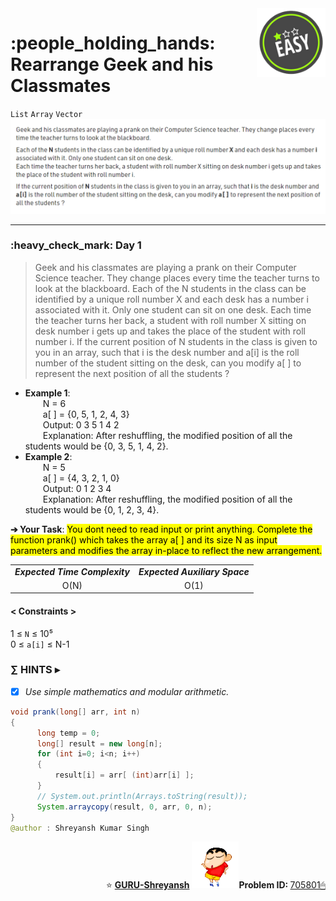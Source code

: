 <img align='right' src="https://github.com/guru-shreyansh/GeeksforGeeks-30-Days-of-Code/blob/main/!DOC!/Easy%231.png" width="110">
<h1>:people_holding_hands: Rearrange Geek and his Classmates</h1>

`List`
`Array`
`Vector`
<img align='centre' src="https://github.com/guru-shreyansh/GeeksforGeeks-30-Days-of-Code/blob/main/Day%3C01%3E/D01.png">
________________________________________________________________________________________________________________________________________________________
<h3>:heavy_check_mark: Day 1</h3>
<blockquote>Geek and his classmates are playing a prank on their Computer Science teacher. They change places every time the teacher turns to look at the blackboard.
Each of the N students in the class can be identified by a unique roll number X and each desk has a number i associated with it. Only one student can sit on one desk. 
Each time the teacher turns her back, a student with roll number X sitting on desk number i gets up and takes the place of the student with roll number i.
If the current position of N students in the class is given to you in an array, such that i is the desk number and a[i] is the roll number of the student sitting on the desk, can you modify a[ ] to represent the next position of all the students ?</blockquote>

* **Example 1**:<br>
&emsp;&emsp;N = 6<br>
&emsp;&emsp;a[ ] = {0, 5, 1, 2, 4, 3}<br>
&emsp;&emsp;Output: 0 3 5 1 4 2<br>
&emsp;&emsp;Explanation: After reshuffling, the modified position of all the students would be {0, 3, 5, 1, 4, 2}.<br>
* **Example 2**:<br>
&emsp;&emsp;N = 5<br>
&emsp;&emsp;a[ ] = {4, 3, 2, 1, 0}<br>
&emsp;&emsp;Output: 0 1 2 3 4 <br>
&emsp;&emsp;Explanation: After reshuffling, the modified position of all the students would be {0, 1, 2, 3, 4}.<br>

**➔ Your Task**:
<mark>You dont need to read input or print anything. Complete the function prank() which takes the array a[ ] and its size N as input parameters and modifies the array in-place to reflect the new arrangement.</mark>

<table align="center">
      <tr><td><em><b>Expected Time Complexity</td> <td><em><b>Expected Auxiliary Space</td></tr>
      <tr><td align="center">O(N)</td> <td align="center">O(1)</td></tr>
</table>

#### < Constraints >
1  ≤ ` N ` ≤  10⁵<br>
0  ≤ ` a[i] ` ≤  N-1

###      ∑ HINTS ▸
- [x] _Use simple mathematics and modular arithmetic._
```java
void prank(long[] arr, int n)
{
      long temp = 0;
      long[] result = new long[n];
      for (int i=0; i<n; i++)
      {
          result[i] = arr[ (int)arr[i] ];
      }
      // System.out.println(Arrays.toString(result));
      System.arraycopy(result, 0, arr, 0, n);
}
@author : Shreyansh Kumar Singh
```
<p align="left"></p>
<p align="right"> ⭐️ <a href="https://github.com/GURU-Shreyansh" target="_blank"> <b>GURU-Shreyansh</b></a>
      <img src="https://github.com/guru-shreyansh/GeeksforGeeks-30-Days-of-Code/blob/main/!DOC!/GIF--Shinchan-vIxKKPtpfnL1K.gif" width="75"><b>Problem ID: </b><a href="https://practice.geeksforgeeks.org/problems/47e5aa3f32aee9e0405f04960f37c8a562d96a2f/1/?track=30-DOC-day-1&batchId=320" align="left">705801🖱</a></p>
<!--
#GURU ツ
-->
